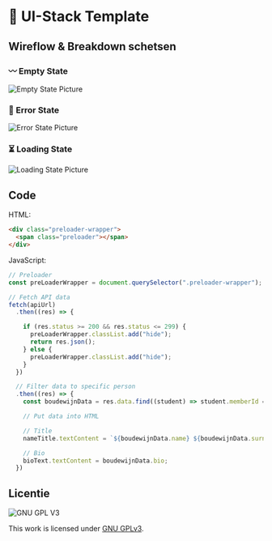 # 🚀  UI-Stack Template
<!-- Geef je project een titel en schrijf in één zin wat het is -->

## Wireflow & Breakdown schetsen

### 〰️ Empty State
![Empty State Picture]()

### 🚫 Error State
![Error State Picture]()

### ⏳ Loading State
![Loading State Picture]()


## Code 
HTML:
```html
<div class="preloader-wrapper">
  <span class="preloader"></span>
</div>
```

JavaScript:
```javascript
// Preloader
const preLoaderWrapper = document.querySelector(".preloader-wrapper");

// Fetch API data
fetch(apiUrl)
  .then((res) => {

    if (res.status >= 200 && res.status <= 299) {
      preLoaderWrapper.classList.add("hide");
      return res.json();
    } else {
      preLoaderWrapper.classList.add("hide");
    }
  })

  // Filter data to specific person
  .then((res) => {
    const boudewijnData = res.data.find((student) => student.memberId === 18);

    // Put data into HTML

    // Title
    nameTitle.textContent = `${boudewijnData.name} ${boudewijnData.surname}`;

    // Bio
    bioText.textContent = boudewijnData.bio;
  })
```


  
## Licentie

![GNU GPL V3](https://www.gnu.org/graphics/gplv3-127x51.png)

This work is licensed under [GNU GPLv3](./LICENSE).
